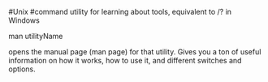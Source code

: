 #Unix #command utility for learning about tools, equivalent to /? in Windows


man utilityName

opens the manual page (man page) for that utility. Gives you a ton of useful information on how it works, how to use it, and different switches and options.